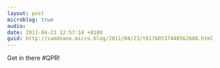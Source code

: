 ```yaml
---
layout: post
microblog: true
audio: 
date: 2011-04-23 12:57:14 +0100
guid: http://samdeane.micro.blog/2011/04/23/t61760537448562688.html
---
```

Get in there #QPR!
